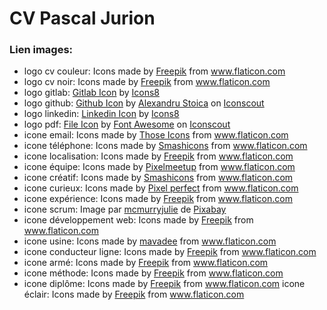 # CV Pascal Jurion
### Lien images:
* logo cv couleur: Icons made by <a href="http://www.freepik.com/" title="Freepik">Freepik</a> from <a href="https://www.flaticon.com/" title="Flaticon"> www.flaticon.com</a>
* logo cv noir: Icons made by <a href="http://www.freepik.com/" title="Freepik">Freepik</a> from <a href="https://www.flaticon.com/" title="Flaticon"> www.flaticon.com</a>
* logo gitlab: <a href="https://iconscout.com/icons/gitlab" target="_blank">Gitlab Icon</a> by <a href="https://iconscout.com/contributors/icons8" target="_blank">Icons8</a>
* logo github: <a href="https://iconscout.com/icons/github" target="_blank">Github Icon</a> by <a href="https://iconscout.com/contributors/alexandru-stoica">Alexandru Stoica</a> on <a href="https://iconscout.com">Iconscout</a>
* logo linkedin: <a href="https://iconscout.com/icons/linkedin" target="_blank">Linkedin Icon</a> by <a href="https://iconscout.com/contributors/icons8" target="_blank">Icons8</a>
* logo pdf: <a href="https://iconscout.com/icons/file" target="_blank">File Icon</a> by <a href="https://iconscout.com/contributors/font-awesome">Font Awesome</a> on <a href="https://iconscout.com">Iconscout</a>
* icone email: Icons made by <a href="https://www.flaticon.com/authors/those-icons" title="Those Icons">Those Icons</a> from <a href="https://www.flaticon.com/" title="Flaticon"> www.flaticon.com</a>
* icone téléphone: Icons made by <a href="https://www.flaticon.com/authors/smashicons" title="Smashicons">Smashicons</a> from <a href="https://www.flaticon.com/" title="Flaticon"> www.flaticon.com</a>
* icone localisation: Icons made by <a href="https://www.flaticon.com/authors/freepik" title="Freepik">Freepik</a> from <a href="https://www.flaticon.com/" title="Flaticon"> www.flaticon.com</a>
* icone équipe: Icons made by <a href="https://www.flaticon.com/free-icon/rugby_902998?term=%C3%A9quipe&page=2&position=13" title="Pixelmeetup">Pixelmeetup</a> from <a href="https://www.flaticon.com/" title="Flaticon"> www.flaticon.com</a>
* icone créatif: Icons made by <a href="https://www.flaticon.com/authors/smashicons" title="Smashicons">Smashicons</a> from <a href="https://www.flaticon.com/" title="Flaticon"> www.flaticon.com</a>
* icone curieux: Icons made by <a href="https://www.flaticon.com/authors/pixel-perfect" title="Pixel perfect">Pixel perfect</a> from <a href="https://www.flaticon.com/" title="Flaticon"> www.flaticon.com</a>
* icone expérience: Icons made by <a href="http://www.freepik.com/" title="Freepik">Freepik</a> from <a href="https://www.flaticon.com/" title="Flaticon"> www.flaticon.com</a>
* icone scrum: Image par <a href="https://pixabay.com/fr/users/mcmurryjulie-2375405/?utm_source=link-attribution&amp;utm_medium=referral&amp;utm_campaign=image&amp;utm_content=2865934">mcmurryjulie</a> de <a href="https://pixabay.com/fr/?utm_source=link-attribution&amp;utm_medium=referral&amp;utm_campaign=image&amp;utm_content=2865934">Pixabay</a>
* icone développement web: Icons made by <a href="https://www.flaticon.com/authors/freepik" title="Freepik">Freepik</a> from <a href="https://www.flaticon.com/" title="Flaticon"> www.flaticon.com</a>
* icone usine: Icons made by <a href="https://www.flaticon.com/authors/mavadee" title="mavadee">mavadee</a> from <a href="https://www.flaticon.com/" title="Flaticon"> www.flaticon.com</a>
* icone conducteur ligne: Icons made by <a href="https://www.flaticon.com/authors/freepik" title="Freepik">Freepik</a> from <a href="https://www.flaticon.com/" title="Flaticon"> www.flaticon.com</a>
* icone armé: Icons made by <a href="https://www.flaticon.com/authors/freepik" title="Freepik">Freepik</a> from <a href="https://www.flaticon.com/" title="Flaticon"> www.flaticon.com</a>
* icone méthode: Icons made by <a href="https://www.flaticon.com/authors/freepik" title="Freepik">Freepik</a> from <a href="https://www.flaticon.com/" title="Flaticon"> www.flaticon.com</a>
* icone diplôme: Icons made by <a href="http://www.freepik.com/" title="Freepik">Freepik</a> from <a href="https://www.flaticon.com/" title="Flaticon"> www.flaticon.com</a>
icone éclair: Icons made by <a href="http://www.freepik.com/" title="Freepik">Freepik</a> from <a href="https://www.flaticon.com/" title="Flaticon"> www.flaticon.com</a>

